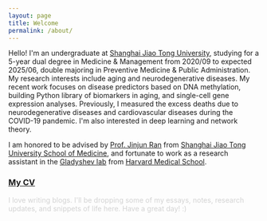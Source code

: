```yaml
---
layout: page
title: Welcome
permalink: /about/
---
```


Hello! I'm an undergraduate at [Shanghai Jiao Tong University](https://www.sjtu.edu.cn/), studying for a 5-year dual degree in Medicine & Management from 2020/09 to expected 2025/06, double majoring in Preventive Medicine & Public Administration. My research interests include aging and neurodegenerative diseases. My recent work focuses on disease predictors based on DNA methylation, building Python library of biomarkers in aging, and single-cell gene expression analyses. Previously, I measured the excess deaths due to neurodegenerative diseases and cardiovascular diseases during the COVID-19 pandemic. I'm also interested in deep learning and network theory.

I am honored to be advised by [Prof. Jinjun Ran](https://www.shsmu.edu.cn/sph/info/1051/1310.htm) from [Shanghai Jiao Tong University School of Medicine](https://www.shsmu.edu.cn/sph/index.htm), and fortunate to work as a research assistant in the [Gladyshev lab](https://gladyshevlab.bwh.harvard.edu/) from [Harvard Medical School](https://hms.harvard.edu/).

<h3><a href="https://drive.google.com/file/d/12ItCSLegxhgdNpkH-K6VlXpqaINbt2uN/preview" target="_blank">My CV</a></h3>

<p style="color: #d3d3d3;">I love writing blogs. I'll be dropping some of my essays, notes, research updates, and snippets of life here. Have a great day! :)</p>




